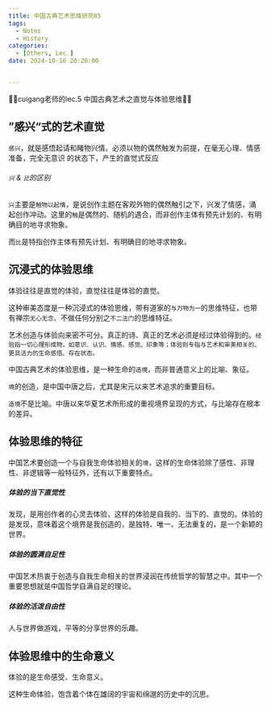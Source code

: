 ```yaml
---
title: 中国古典艺术思维研究05
tags: 
  - Notes
  - History
categories: 
  - [Others, Lec.]
date: 2024-10-16 20:20:00


---
```


🤗🤗cuigang老师的lec.5 中国古典艺术之直觉与体验思维🤗🤗

<!-- more -->

## ”感兴“式的艺术直觉

`感兴`，就是感悟起请和睹物兴情。必须以物的偶然触发为前提，在毫无心理、情感准备，完全无意识
的状态下，产生的直觉式反应

###### `兴` & `比`的区别

`兴`主要是`触物以起情`，是说创作主题在客观外物的偶然触引之下，兴发了情感，涌起创作冲动。这里的`触`是偶然的、随机的遇合，而非创作主体有预先计划的、有明确目的地寻求物象。

而`比`是特指创作主体有预先计划、有明确目的地寻求物象。

## 沉浸式的体验思维

体验往往是直觉的体验，直觉往往是体验的直觉。

这种审美态度是一种沉浸式的体验思维，带有道家的`与万物为一`的思维特征，也带有禅宗`无心无念`、不做任何分别之`不二法门`的思维特征。

艺术创造与体验向来密不可分。真正的诗、真正的艺术必须是经过体验得到的。`经验指一切心理形成物，如意识、认识、情感、感觉、印象等；体验则专指与艺术和审美相关的、更具活力的生命感悟、存在状态。`

中国古典艺术的体验思维，是一种生命的`造境`，而非普通意义上的比喻、象征。



`境`的创造，是中国中唐之后，尤其是宋元以来艺术追求的重要目标。

`造境`不是比喻。中唐以来华夏艺术所形成的重视境界呈现的方式，与比喻存在根本的差异。

## 体验思维的特征

中国艺术要创造一个与自我生命体验相关的`境`，这样的生命体验除了感性、非理性、非逻辑等一般特征外，还有以下重要特点。

##### 体验的当下直觉性

发现，是用创作者的心灵去体验，这样的体验是自我的、当下的、直觉的。体验的是发现，意味着这个境界是我创造的，是独特、唯一、无法重复的，是一个新颖的世界。

##### 体验的圆满自足性

中国艺术热衷于创造与自我生命相关的世界浸润在传统哲学的智慧之中。其中一个重要思想就是中国哲学自满自足的理论。

##### 体验的活泼自由性

人与世界做游戏，平等的分享世界的乐趣。

## 体验思维中的生命意义

体验的是生命感受、生命意义。

这种生命体验，饱含着个体在雄阔的宇宙和绵邈的历史中的沉思。
